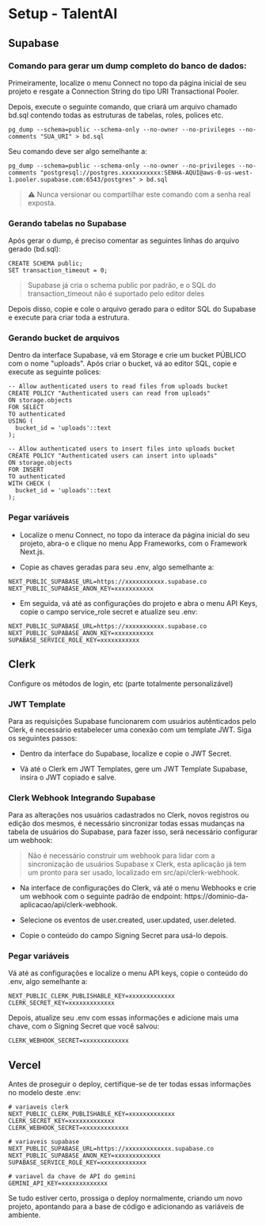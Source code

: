 # Setup - TalentAI

## Supabase

### Comando para gerar um dump completo do banco de dados:

Primeiramente, localize o menu Connect no topo da página inicial de seu projeto e resgate a Connection String do tipo URI Transactional Pooler.

Depois, execute o seguinte comando, que criará um arquivo chamado bd.sql contendo todas as estruturas de tabelas, roles, polices etc.

```
pg_dump --schema=public --schema-only --no-owner --no-privileges --no-comments "SUA_URI" > bd.sql
```

Seu comando deve ser algo semelhante a:

```
pg_dump --schema=public --schema-only --no-owner --no-privileges --no-comments "postgresql://postgres.xxxxxxxxxxx:SENHA-AQUI@aws-0-us-west-1.pooler.supabase.com:6543/postgres" > bd.sql
```

> ⚠️ Nunca versionar ou compartilhar este comando com a senha real exposta.

### Gerando tabelas no Supabase

Após gerar o dump, é preciso comentar as seguintes linhas do arquivo gerado (bd.sql):

```
CREATE SCHEMA public;
SET transaction_timeout = 0;
```

> Supabase já cria o schema public por padrão, e o SQL do transaction_timeout não é suportado pelo editor deles

Depois disso, copie e cole o arquivo gerado para o editor SQL do Supabase e execute para criar toda a estrutura.

### Gerando bucket de arquivos

Dentro da interface Supabase, vá em Storage e crie um bucket PÚBLICO com o nome "uploads". Após criar o bucket, vá ao editor SQL, copie e execute as seguinte polices:

```
-- Allow authenticated users to read files from uploads bucket
CREATE POLICY "Authenticated users can read from uploads"
ON storage.objects
FOR SELECT
TO authenticated
USING (
  bucket_id = 'uploads'::text
);

-- Allow authenticated users to insert files into uploads bucket
CREATE POLICY "Authenticated users can insert into uploads"
ON storage.objects
FOR INSERT
TO authenticated
WITH CHECK (
  bucket_id = 'uploads'::text
);
```

### Pegar variáveis

- Localize o menu Connect, no topo da interace da página inicial do seu projeto, abra-o e clique no menu App Frameworks, com o Framework Next.js.

- Copie as chaves geradas para seu .env, algo semelhante a:

```
NEXT_PUBLIC_SUPABASE_URL=https://xxxxxxxxxxx.supabase.co
NEXT_PUBLIC_SUPABASE_ANON_KEY=xxxxxxxxxxx
```

- Em seguida, vá até as configurações do projeto e abra o menu API Keys, copie o campo service_role secret e atualize seu .env:

```
NEXT_PUBLIC_SUPABASE_URL=https://xxxxxxxxxxx.supabase.co
NEXT_PUBLIC_SUPABASE_ANON_KEY=xxxxxxxxxxx
SUPABASE_SERVICE_ROLE_KEY=xxxxxxxxxxx
```

## Clerk

Configure os métodos de login, etc (parte totalmente personalizável)

### JWT Template

Para as requisições Supabase funcionarem com usuários autênticados pelo Clerk, é necessário estabelecer uma conexão com um template JWT. Siga os seguintes passos:

- Dentro da interface do Supabase, localize e copie o JWT Secret.

- Vá até o Clerk em JWT Templates, gere um JWT Template Supabase, insira o JWT copiado e salve.

### Clerk Webhook Integrando Supabase

Para as alterações nos usuários cadastrados no Clerk, novos registros ou edição dos mesmos, é necessário sincronizar todas essas mudanças na tabela de usuários do Supabase, para fazer isso, será necessário configurar um webhook:

> Não é necessário construir um webhook para lidar com a sincronização de usuários Supabase x Clerk, esta aplicação já tem um pronto para ser usado, localizado em src/api/clerk-webhook.

- Na interface de configurações do Clerk, vá até o menu Webhooks e crie um webhook com o seguinte padrão de endpoint: https://dominio-da-aplicacao/api/clerk-webhook.

- Selecione os eventos de user.created, user.updated, user.deleted.

- Copie o conteúdo do campo Signing Secret para usá-lo depois.

### Pegar variáveis

Vá até as configurações e localize o menu API keys, copie o conteúdo do .env, algo semelhante a:

```
NEXT_PUBLIC_CLERK_PUBLISHABLE_KEY=xxxxxxxxxxxxx
CLERK_SECRET_KEY=xxxxxxxxxxxxx
```

Depois, atualize seu .env com essas informações e adicione mais uma chave, com o Signing Secret que você salvou:

```
CLERK_WEBHOOK_SECRET=xxxxxxxxxxxxx
```

## Vercel

Antes de proseguir o deploy, certifique-se de ter todas essas informações no modelo deste .env:

```
# variaveis clerk
NEXT_PUBLIC_CLERK_PUBLISHABLE_KEY=xxxxxxxxxxxxx
CLERK_SECRET_KEY=xxxxxxxxxxxxx
CLERK_WEBHOOK_SECRET=xxxxxxxxxxxxx

# variaveis supabase
NEXT_PUBLIC_SUPABASE_URL=https://xxxxxxxxxxxxx.supabase.co
NEXT_PUBLIC_SUPABASE_ANON_KEY=xxxxxxxxxxxxx
SUPABASE_SERVICE_ROLE_KEY=xxxxxxxxxxxxx

# variavel da chave de API do gemini
GEMINI_API_KEY=xxxxxxxxxxxxx
```

Se tudo estiver certo, prossiga o deploy normalmente, criando um novo projeto, apontando para a base de código e adicionando as variáveis de ambiente.

